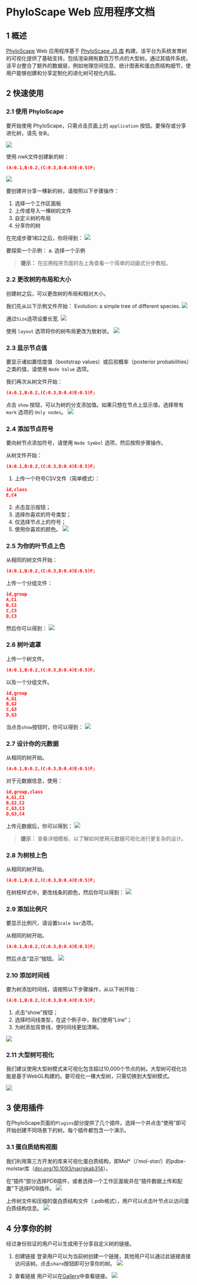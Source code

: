 # PhyloScape Web 应用程序文档

## 1 概述

[PhyloScape](http://darwintree.cn/PhyloScape/#/applicationone) Web 应用程序基于 [PhyloScape JS 库](https://github.com/zlluGitHub/PhyloScape) 构建。该平台为系统发育树的可视化提供了基础支持，包括渲染拥有数百万节点的大型树。通过其插件系统，该平台整合了额外的数据层，例如地理空间信息、统计图表和蛋白质结构细节，使用户能够创建和分享定制化的进化树可视化内容。

## 2 快速使用

### 2.1 使用 PhyloScape

要开始使用 PhyloScape，只需点击页面上的 `application` 按钮。要保存或分享进化树，请先 `登录`。

![](../public/imgs/using_phyloscape.png)

使用.nwk文件创建新的树：
```json
(A:0.1,B:0.2,(C:0.3,D:0.4)E:0.5)F;
```

![](../public/imgs/build_tree.png)

要创建并分享一棵新的树，请按照以下步骤操作：
1. 选择一个工作区面板
2. 上传或导入一棵树的文件
3. 自定义树的布局
4. 分享你的树

在完成步骤1和2之后，你将得到：
![](../public/imgs/a_new_tree.png)

要探索一个示例：
a. 选择一个示例

> **提示：** 在应用程序页面的左上角查看一个简单的动画式分步教程。

### 2.2 更改树的布局和大小

创建树之后，可以更改树的布局和相对大小。

我们先从以下示例文件开始：
Evolution: a simple tree of different species.
![](../public/imgs/demo_evolotion.png)

通过`Size`选项设置长宽.
![](../public/imgs/relative_size.png)

使用 `layout` 选项将你的树布局更改为放射状。
![](../public/imgs/tree_to_layout.png)

### 2.3 显示节点值

要显示诸如置信度值（bootstrap values）或后验概率（posterior probabilities）之类的值，请使用 `Node Value` 选项。

我们再次从树文件开始：
```json
(A:0.1,B:0.2,(C:0.3,D:0.4)E:0.5)F;
```

点击 `show` 按钮，可以为树的分支添加值。如果只想在节点上显示值，选择带有 `mark` 选项的 `Only nodes`。
![](../public/imgs/node_value.png)

### 2.4 添加节点符号

要向树节点添加符号，请使用 `Node Symbol` 选项，然后按照步骤操作。

从树文件开始：
```json
(A:0.1,B:0.2,(C:0.3,D:0.4)E:0.5)F;
```
1. 上传一个符号CSV文件（简单模式）：
```json
id,class
E,C4
```
2. 点击显示按钮；
3. 选择你喜欢的符号类型；
4. 仅选择节点上的符号；
5. 使用你喜欢的颜色。
![](../public/imgs/node_symbol.png)

### 2.5 为你的叶节点上色
从相同的树文件开始：
```json
(A:0.1,B:0.2,(C:0.3,D:0.4)E:0.5)F;
```

上传一个分组文件：
```json
id,group
A,C1
B,C2
C,C3
D,C3
```

然后你可以得到：
![](../public/imgs/leaf_color.png)

### 2.6 树叶遮罩
上传一个树文件。
```json
(A:0.1,B:0.2,(C:0.3,D:0.4)E:0.5)F;
```

以及一个分组文件。
```json
id,group
A,G1
B,G2
C,G3
D,G3
```

当点击`show`按钮时，你可以得到：
![](../public/imgs/leaf_mask.png)

### 2.7 设计你的元数据
从相同的树开始。
```json
(A:0.1,B:0.2,(C:0.3,D:0.4)E:0.5)F;
```

对于元数据信息，使用：
```json
id,group,class
A,G1,C1
B,G2,C2
C,G3,C3
D,G3,C4
```

上传元数据后，你可以得到：
![](../public/imgs/metadata_design.png)

> **提示：** 查看详细模板，以了解如何使用元数据可视化进行更复杂的设计。

### 2.8 为树枝上色

从相同的树开始。
```json
(A:0.1,B:0.2,(C:0.3,D:0.4)E:0.5)F;
```

在树枝样式中，更改线条的颜色，然后你可以得到：
![](../public/imgs/branch_color.png)

### 2.9 添加比例尺

要显示比例尺，请设置`Scale bar`选项。

从相同的树开始。
```json
(A:0.1,B:0.2,(C:0.3,D:0.4)E:0.5)F;
```

然后点击“显示”按钮。
![](../public/imgs/scale_bar.png)

### 2.10 添加时间线

要为树添加时间线，请按照以下步骤操作，从以下树开始：
```json
(A:0.1,B:0.2,(C:0.3,D:0.4)E:0.5)F;
```
1. 点击“show”按钮；
2. 选择时间线类型，在这个例子中，我们使用“Line”；
3. 为树添加背景线，使时间线更加清晰。

![](../public/imgs/add_timeline.png)

### 2.11 大型树可视化
我们建议使用大型树模式来可视化包含超过10,000个节点的树。大型树可视化功能是基于WebGL构建的。要可视化一棵大型树，只需切换到大型树模式。

![](../public/imgs/large_tree.png)

## 3 使用插件
在PhyloScape页面的`Plugins`部分提供了几个插件。选择一个并点击“使用”即可开始创建不同场景下的树。每个插件都包含一个演示。

### 3.1 蛋白质结构视图
我们利用第三方开发的库来可视化蛋白质结构，即Mol*（/ˈmol-stɑr/）的pdbe-molstar库（[doi.org/10.1093/nar/gkab314](https://doi.org/10.1093/nar/gkab314)）。

在“插件”部分选择PDB插件，或者选择一个工作区面板并在“插件数据上传和配置”下选择PDB插件。
![](../public/imgs/pdb.png)

上传树文件和压缩的蛋白质结构文件（.pdb格式），用户可以点击叶节点以访问蛋白质结构信息。
![](../public/imgs/structure.png)

## 4 分享你的树
经过身份验证的用户可以生成用于分享自定义树的链接。

1. 创建链接
登录用户可以为当前树创建一个链接，其他用户可以通过此链接直接访问该树。点击`share`按钮即可分享你的树。
![](../public/imgs/share.png)

2. 查看链接
用户可以在[Gallery](http://darwintree.cn/PhyloScape/#/gallery)中查看链接。
![](../public/imgs/gallery.png)


